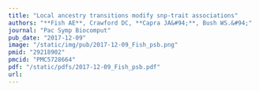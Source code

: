```yaml
---
title: "Local ancestry transitions modify snp-trait associations"
authors: "**Fish AE**, Crawford DC, **Capra JA&#94;**, Bush WS.&#94;"
journal: "Pac Symp Biocomput"
pub_date: "2017-12-09"
image: "/static/img/pub/2017-12-09_Fish_psb.png"
pmid: "29218902"
pmcid: "PMC5728664"
pdf: "/static/pdfs/2017-12-09_Fish_psb.pdf"
url: 
---
```

